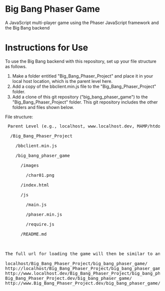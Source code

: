 Big Bang Phaser Game
====================

A JavaScript multi-player game using the Phaser JavaScript framework and the Big Bang backend


Instructions for Use
====================

To use the Big Bang backend with this repository, set up your file structure as follows. 

1. Make a folder entitled "Big_Bang_Phaser_Project" and place it in your local host location, which is the parent level here.
2. Add a copy of the bbclient.min.js file to the "Big_Bang_Phaser_Project" folder. 
3. Add a clone of this git repository ("big_bang_phaser_game") to the "Big_Bang_Phaser_Project" folder. This git repository includes the other folders and files shown below.


File structure:

<pre> Parent Level (e.g., localhost, www.localhost.dev, MAMP/htdocs, etc.) <br/>
  /Big_Bang_Phaser_Project <br/>
    /bbclient.min.js <br/>
    /big_bang_phaser_game <br/>
      /images <br/>
        /char01.png <br/>
      /index.html <br/>
      /js <br/>
        /main.js <br/>
        /phaser.min.js <br/>
        /require.js <br/>
      /README.md <br/>


The full url for loading the game will then be similar to any of the following (or with "index.html" at the end): 

localhost/Big_Bang_Phaser_Project/big_bang_phaser_game/
http://localhost/Big_Bang_Phaser_Project/big_bang_phaser_game/
http://www.localhost.dev/Big_Bang_Phaser_Project/big_bang_phaser_game/
Big_Bang_Phaser_Project.dev/big_bang_phaser_game/
http://www.Big_Bang_Phaser_Project.dev/big_bang_phaser_game/

